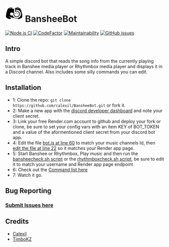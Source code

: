 # ![icon](https://github.com/calexil/BansheeBot/blob/master/public/images/icon.png) BansheeBot
[![Node.js CI](https://github.com/calexil/BansheeBot/actions/workflows/node.js.yml/badge.svg)](https://github.com/calexil/BansheeBot/actions/workflows/node.js.yml) [![CodeFactor](https://www.codefactor.io/repository/github/calexil/bansheebot/badge)](https://www.codefactor.io/repository/github/calexil/bansheebot) [![Maintainability](https://api.codeclimate.com/v1/badges/5cea1da12f8d344b472f/maintainability)](https://codeclimate.com/github/calexil/BansheeBot/maintainability) [![GitHub issues](https://img.shields.io/github/issues/calexil/BansheeBot.svg)](https://github.com/calexil/BansheeBot/issues)


## Intro
A simple discord bot that reads the song info from the currently playing track in Banshee media player or Rhythmbox media player and displays it in a Discord channel. Also includes some silly commands you can edit.

## Installation

* 1: Clone the repo: `git clone https://github.com/calexil/BansheeBot.git` or fork it.
* 2: Make a new app with the [discord developer dashboard](https://discordapp.com/developers/applications/me) and note your client secret.
* 3: Link your free Render.com account to github and deploy your fork or clone, be sure to set your config vars with an item KEY of BOT_TOKEN and a value of the aformentioned client secret from your discord bot app.
* 4: Edit the file [bot.js at line 60](https://github.com/calexil/BansheeBot/blob/master/bot.js#L60) to match your music channels Id, then [edit the file at line 22](https://github.com/calexil/BansheeBot/blob/master/bot.js#L22) so it matches your Render app page.
* 5: Start Banshee or Rhythmbox, Play music and then run the [bansheecheck.sh script](https://github.com/calexil/BansheeBot/blob/master/bansheecheck.sh) or the [rhythmboxcheck.sh script](https://github.com/calexil/BansheeBot/blob/master/rhythmboxcheck.sh), be sure to edit it to match your username and Render app page endpoint
* 6: Check out the [Command list here](https://github.com/calexil/BansheeBot/blob/master/Commands.md)
* 7: Watch it go. 

## Bug Reporting
### [Submit Issues here](https://github.com/calexil/BansheeBot/issues/new)

## Credits

* [Calexil](https://github.com/calexil)
* [TimboKZ](https://github.com/TimboKZ)


